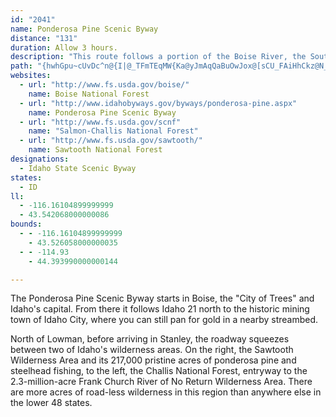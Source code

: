 ```yaml
---
id: "2041"
name: Ponderosa Pine Scenic Byway
distance: "131"
duration: Allow 3 hours.
description: "This route follows a portion of the Boise River, the South Fork of the Payette River and Smaller creeks. It passes through heavily timbered country and high mountain valleys and offers beautiful views of the Sawtooth mountains and the Lost River."
path: "{hwhGpu~cUvDc^n@{I|@_TFmTEqMW{Ka@yJmAqQaBuOwJox@[sCU_FAiHhCkz@N_JwB{jABsEXwD~@mEnAyCrAsB|BiBxAq@bEyA|BgAnD_C~D{DfD}EzEeJ~A_Eh@eBtLgl@hDiKpCqHxAoCtAgB|AsA`JmFhDeDx@mAr@wAtAuDXwAr@oFNmDDsEE{IEsBi@yESW[sAm@{A}@sAiGmHiCwByA]yAIwGRcAUiAy@_AiAs@{AOy@OgDDaGZmKLyAb@yBh@sAv@kApCyCrCyBxA{A~A{B\\kBRaBDcDi@}B[cAg@gA_@k@cAy@s@YkAQ}@AuBR{GfByABmAKua@uGq{@mMsCEuR|BmDHaBUw@WmCmBiO}OyHyFsDsBwB_Akd@qQqAu@oAiAu@w@y@sAyAsC}A_Fwi@gjB}DmO{@mEs@wEsAgN}Byh@i@wJW}Cg@sBu@gCo@sA}AeC}CmCsAm@cA_@{C_@}O?_BPmCx@eCzA}BdC}GnI}Ax@e@JmA@uAMyAm@wAsAgGyBiAE}A_@{@e@cBeBkBoCuFqGwAaAqE_BaBgAoAeCw@gDqAgIi@gBi@wAqAcCa@o@o@_@gBs@iHuAsBDyAl@}AtAoAvBsAtDcBbCmAn@u@Ru@ByAMi@Qg@_@oAyAsAuCeD_J}AgD_BqAwAg@iB@sFx@u@TgBz@eAr@{DfFoF`L}AdCw@~@kAfAsEjCsDfAyAVgBBiBCmD_@aEqAiBy@{BgBsA_BeMiPaEmCeCe@}BSqJC_b@\\_CRkKFyZr@{QHsCWsD_BsAaA]_@iGaKwHmHs@mAi@sBMeACeBMmAO{AOs@s@eBu@y@gB_AkAKcEPsASgFqDsAm@oAWyAGwAFiBd@wHxEyAX[?iASiAq@wDgFcAkAoA{@gAMeA?iAXk@ZqHlHyA|@mAZoCJuHEwCr@oDvC}Az@u@VmARqBKcAYu[gJi@a@c@iAuAcFsDqJYuBBkCRoAzDqJRs@JaBAmB_@yDcAaDiBsCi@e@mA_@{@EsBj@}BZoAAgBQoCk@iBmA}BoCoAaEoCgGqDeE{DqF[s@_A}CiAeHI[_AuAy@a@eLgCoBYsA@oA\\cA^mFxD}Af@iARiADgFg@}LkBm@CgG\\_B]i@u@uCyFw@aAcAk@iB?iBLyA?mDoAiAYs@EwEJ_@KkA}@q@y@a@gAO}@McBA_ENwWOmAY}Ac@y@y@_Au@_@g@EkBHs@XyApAsAn@gGpAyFfB}AD}D}@cBAiAFwE|@mE`@oBd@oA~@iA~AYr@aCrJq@zGc@zB_AhAy@n@sF|B}Bh@yANaCDoDQoA]eAu@}AeB}CoGo@eA}A_Ei@gBU_C?oJ_@_J_@mDs@iDs@kB{AsBgAy@oB_AaFgAu@u@Ws@WcFC_GHaHIg@k@kA{@s@[Ke@AeFf@gGX_FJmAYiBsAsA}BiAaCQ{@I_Cv@gH@qBGmBOqAKo@[_Ac@y@y@}@o@a@aEgBqMyEwCeCu@uA}D{I_FgMm@kAi@s@cAs@aGkBcD{AcEsCoLmKcK_GoAa@qA?iC^aADaBYaFqCq@QiABeIrAqFDoE]uHuAkCy@iAy@cA_BeBgEa@_@o@]eBMgG?wDKw@Mw@y@gCmGo@kAiA{@mACs@T{@f@yArAg@L{AK{MuDyA_AmAsAiCaEo@kAeAaD}@aHw@qDiFgLsh@qpAiAaDc@cBc@sBYyCU{GEiOU{AYw@oA}@g@OoEQ_@Kq@i@e@e@_AiB{A}Eu@cBm@aAwC{CcCyAwTmJuLgG_g@uToQsIwEoBsFmCmF_DyIeHyJ}J}AmBkGsJoCgFwEmKcCmGwCcJuVoz@sDgLoXm~@iAeEgA{Fs@_HIuEJiLb@yGRcJ_@sPBsKJgGPaFbAcL|@kHxCeQNeA?m@SmC{AsFaFiL{G{M[w@e@sBm@oHc@gIJ_B`AyDBm@IsBOk@gHmIeFuHsU}_@wK}Q{AsCcAgAg@S}C]e@Y_@m@e@kCMoBI_HBgAh@{FB_ACy@_@_ASWuB_BkGmDyAgAe@k@Sg@Oy@EgC@_EGsAI_@c@eAk@k@m@MyDFyAG}Bs@yBkB}BuCiBsCsAsAcAm@cCo@wNsBkDy@u@e@uAoA}BeEeB_C{CaAiEq@m@g@iBsBc@y@i@aB_@yBk@qF]eB[aAs@gA}@e@o@MoBFu@KiAa@w@gA{@wCmBgCcCqCcDaD}CsEaCcE}@}@}A_AgCaAiB_BeCeFYiAi@yCo@yByAmBsBqAqK_EiAu@s@y@iByEi@eAyAqAqJ}CgEqB}CoBoAkBgAsBgOy^gEsHcHgJyJwV}Ty^aA}A}@gAiAy@c@S{Co@cCmAmA{@mEgG}FgJ}EmG_ByCqAaEmCgLk@mDcBsFuBeBeEi@a@Qg@y@QwADaBT{@b@q@JeBAa@We@{@y@_@Ey@Re@Ai@KgAm@iGmOsCaEgCaC}IeG}BsBiCyC_KkPeDqEgA{@mBeAuEmBmBkAw@kAk@kA_B}E_AgBa@c@uA{@y@OiBAi@Su@e@uFmGeAq@yCu@w@e@a@m@cA_Dy@iHsFyK}@yAeAy@c@?e@RSj@A`@VjAlBdBRj@B|@M\\o@j@]Ds@]Mm@s@mFu@gByBwCw@gByBiLi@cAcAaAo@eAaDiKa@_Ag@e@e@K_@HOXOtAHp@`BfFRrAK~AO^yAtAcCvCcAhDi@Tm@IQSIk@Eg@H_@TWx@YhAsAbBaCXm@TkA[eCg@mA_A{AcDsDaCqB}Ay@aA{FYw@eBuCsBkCsAs@cC[qEQsGdAcBf@cBrAs@?UOKQDgA|B_DhBaE`AcBV{@H_ACk@_B{EcD{I}A_F_A_Co@kAsDaFSs@KsASsFEg@]eAsCmGk@y@wByB_CoA_AQgBK_BV_@C]MOYKm@IeDi@gB_AeAcCgBmAmAqFgEe@WiAKoAJs@XoB~A_@D_@Mm@{@E{@Hw@n@s@bDOrADtBc@lAGb@D`A`@pAP^QJMHe@?s@Kg@Q]eD{Ai@q@UgAOeAJcQEwAUsAu@oBmRsTq@eBkB}D{EoRkA_Cw@kA_DcCsEwCqMgMwBeAuAa@q@m@Yy@eA_Fy@{EBmDn@wDDwCK}@SkAcCuG]m@oAwBkAmAqAs@uAe@mBSoEf@qEP_B[iBoBa@}@g@iCYuBc@w@_@Uy@Oy@T}@`AoC~Bq@RqBPcGYgCc@eAAuAc@k@Ui@k@Wg@Yw@}AsH_@g@iAy@w@Q_BGoAk@_@_@Ym@EyAHy@Tg@h@w@bBqAZg@RYr@gCd@y@|DgCr@cAx@cDZ_C^aG?qAk@mEwDoOwAyDyAuCuAsBcEmEmDsBqGqE}AoA{@eAs@kAgE}JY]o@Yk@GoARc@XYr@e@`DYdAs@fA_BpAs@RmE^kIXmD?iQmAuRuFuB]}AGaJ^cCImHaA}Bm@wIaFqGeD_Bg@cMsBoGw@}@Ro@p@cCfEy@p@mAt@yDdAeDRoLDy@JsCxAaBRwNyAmEMkDn@{@b@_A`AgEjDsCnAiR~@oB?mCM{Fs@sFD}DX_B?}ASuAq@cE_D{FaBiAe@_Ay@y@eAiBaFc@[gAKm@ZSx@I~@PbARl@pAlA~AxBXjAHz@HvCZ`ANZ|DtAh@ZN^R~@?rCShDC~Ck@bBi@b@gFj@s@d@_A~Ae@rBgAxByDhEBpA^dAXRnAJx@`@^b@XfBSrBUp@cAZoAAm@QuARUPy@zBm@xD_@lEiAfGwBfCuA\\m@DaAQeEsAaAk@_@k@s@gDi@s@_A_@qD_@KGmBsCu@aBcAqAaEaCk@i@mCmEeDcGsAyAw@k@eAg@cAI_BAcD~@[Cm@[KSSsBCsB?}Ab@sArB_AtCKr@Vh@x@n@rBx@pAt@l@bDdAb@`@zA`CjAjFNLrAJj@q@HuAy@uGsB_M{@yDSa@sCwCoAaEOMa@Mk@EiCxAiC_@{EeCcBF{BhAcCs@i@Li@j@i@bBm@^{AN}C`AwAYo@m@[k@SKk@Gs@FmD[_Bx@c@Fo@E}As@uAYqHl@i@V}CzBmC|@}AFgBW}@BiARYRu@pAcAlCwAtCaA~@mD`BiAv@{C`Eu@j@eA^wCFs@RoB|AmA`@k@G_BaAgB}AOy@CaAH_Bb@wATa@|A_BNs@DeAKmB@m@Hc@d@aA|@aA|@OtBHl@YX_@d@kA~@gDXgKn@_Dx@_AlAg@n@m@^sBXgDSeEU_BDyAnAaCb@yDl@mA~E_EHmAIk@c@_@[AoBf@iAKgCXiAjBiCrHi@n@cAbBi@tAqAvAwAr@m@r@[lA?b@cAzBmCrCo@ZiA^cCd@yGv@gBEqEsCa@_Ac@{EeAsHYs@c@k@o@MO?URWxAMzCMdA]dAQRgAd@_@DU?cCq@SDe@b@y@hCUb@s@Z[?i@YiAsA_@Qg@Be@f@_@jCYz@KP}@XsFPc@c@]k@a@cCYy@c@_@{Ae@]WoAmBi@a@u@Kc@F_@d@Up@gBbMe@pA_@f@_@Pi@?}Ak@cB_BuAeCc@_@y@CULYl@Ep@Jn@Tv@\\^lDd@bG|DlATr@e@Te@n@wDh@g@~@Y~@l@~@xAfCpArApAj@ZfB^|DL^VN^N`@?b@Mh@Ud@e@VgGx@s@EiBm@o@Kc@?e@Js@j@mCzCq@xAcAfAyB`FcBxCuBfCkBvA}Aj@y@f@cGr@{@d@s@z@St@U`D_@fCmD`MaEvLyBpF_BlD_@^y@Nq@Ca@QQ_@Qm@FeBd@mAhAcBpBwDZkAX_D?m@c@kCaDuLeB}HoAeIs@sKOsD?uBVeEz@oEbDkIdAiDlBmEzHqSn@_CdAyH\\wAf@uAbCkDpFuDl@k@nAaB^}@r@iDd@sIR_CTmAl@_C|JkYXaBHw@?gB_@aH?yBZuEd@yBVi@d@s@|AyAd@u@T}@L_A?aB]yAuAmBy@yAc@mAUkAOmCD_Ab@sClDsK^aBJgABkAWmBy@_Cq@sA]_AUaBF_Cd@wBj@mBHaAIkBo@mD?s@x@{IE_BSmAUy@w@s@{@Y}BKuAWgH{BiA_Am@gBOwA?mBvBcQd@oKOqB}AoFIkBRgBr@eBhAaBh@m@t@e@vBw@z@s@bAgAbByCTw@RsCOoDO_AcDeKc@iBYkBB{BtAiMRw@jAeBfAm@hBg@^]^g@l@wAj@cCCyBUkCUsAi@sBi@mAU_AO_A_@aLs@yIoAoLCsHHoE|AuEt@qAxAgBxAqAlAaA~CkA`Dw@hB{@`@e@n@sAVkA?uAOeAWm@_@i@aAu@m@QiAVgFlCoAPyAOe@UoAeAaEsFiAsBUs@MmA?eADeAfA{GXgD?qBY{BgG_]gEaWy@uGe@gC}B{SoBuKaB{G_H{QcA_CiAmBy@y@cD_CmAa@aCWaDDmCd@yCr@}AL}AKu@_@sB{AaJaI_CgCiBmDeAwDgB}GmAsFgDaNaA_DgD{HsTg_@kByFuDaJ}@eB{BmCmA_AmIoEiBsBc@w@_@gAw@sDGmAEeD^eE`@{BpEoP^{BNyBBgFOqBm@aDi@eBaAqBmAgByFgHqEaFmCgDcDsEmBsDmEoLmFcPmIuToMoWmF{J}CyGoEwLgBaG_AqEiAuFaAyHcDa^{AsR_@uC_CsMw@cF_@eEOgJHoCx@qJTgG?uGYyISuc@KyEEqAy@gGgFqWoA{HWyBU_FO{IDcI\\sHrAaL~BoPZyDAaH}AeP?gHHwBrC_[|DaPbCiLRkBJ{EOaC]qBqAmEq\\wq@iAkCq@_C_@yAe@uDGkBCsDXoJGkCQ{Ai@wBaAaCmBuDkV_h@cEuJuAsEgAeEyCwOgBwH[o@wAyAq@e@g@YkASwBSy@]u@m@y@y@gAyCUsCGyEJcK?aJGcAy@wF[_BeCmHw@kCi@sCeAaL_@iCgBmEiAeByDsD_OiPsBeAsAe@yE{@}Ai@y@o@cHaLwAsAmBeAuFyBwBaB_AeAmAsBiA_Ei@kDo@}G_@eBwCyFsJiOmAkAcGuDw@w@iGcJw@y@kCyBmDuBsEmDcMsMkPcVmEmImCcIsEiSeAgDmBwDkAkAeAuAuByDcFqR]mBUyCEkADgJO{DOeBSsAoAyEcGmM_AgDm@uEOmBImCUuXImA]yBq@gBi@w@c@g@cGyDcAsAsBsDeAyAm@_@sC{@eAYqAOqADc@LqE|C{@X_Ej@iId@oATyBrAsApAoAx@_NzDcBPyDFqCG_CkAyDaEsAs@iAe@s@M{DEcFf@{Bv@cC`BsEzDgAh@u@FgAMeAk@_@YqBgCeAq@_AQi@B}Cr@eAJcAIcAa@sCsBeAe@wC_@yEQmBi@{KkGc@[{@_Bq@_BqAyBwDsE}@w@yBgAyGaC}@k@u@s@mA_B_AoB]y@uA_Gm@gBiB_CuAy@yAc@uGHeBy@wKgKqGsGcBsBoBuCqHmMcBaCwA}AeCmBeHeCa@S}@{@c@q@Us@yAaGi@wAo@aAeEmEg@eAe@gDYyDi@gCs@}AwCuEiA_Ba@_@[UmAS}CCw@KaAe@gBiBmDkCcHaDs@c@cDqDu@k@sAs@}Bk@kAe@mAkAmEiFeBkAgDmAiNeBiBKyADcC\\yBt@uNdHmDfAcCf@yC\\cOPsCXeUlF{GlAyEC_Ig@eCGiAFi@PwBfAeGlDgBp@aIl@_M~C}@F}KMyBXqA^kP`H_ElA}Dd@sBd@aCr@yD`B{KlJcErB{_@lJaGjAyARmE@sFm@cAWaG}BaMiFcDIw@D{PpEiB~@sc@~`@sLdIcH~CyHnCgIpBuJfAgIRgGBmDKmHs@wHsAqD_AwHmCcHeDmBkAwDaCiG_F}AuAwGaHyCgCiBeAqDy@yEk@uGkCuB[qK_@oJs@cDq@oC_A}E{BaVuQiCeCo@s@wCkEcIqNwD{DkBwAwCoAgD}@qHy@gDg@sBi@iE}AiFsD{FsFiCyDcU}WgSkU{B_CqDqCyEyCoRgJcCuA}BeB{L{KcQuPmFuEkv@is@eFeF{HsKiGcM{JqVyAsGm@mDQuDGeGFsDTmBb@aDtAqG|A{DhA_CtBoCpC_C~D_CpIkBjT}DrFwA|E{BbGsE|CeD|C{DhVec@vEyHlBeC~FoGzE{DlCgBxUqMjJuFbKmHhJiIpIeJfIiKbSsZ|MmQhMcObUiVlFmFtr@ut@xjA{gA~j@si@~AaBhB}C|@sBnAmD~@uDx@kFNuBNmCh@yOr@cJnBiL|CgQ|Gw]|AaJlBaJrFqYxB{LnCcNlAaFhA_ErE{LfEmItCuE`[qa@jBwBvLkPvS}Wdv@ecAdu@}`AvHwIfH_HrIuGxE_DfGqDlHuD|H{Cd~Aeg@jMuCvGkAvZeEzHkAbDu@lEsBlAy@dA_ApAyAvCsExMwTjNwWzJgSxQa^hi@efAvCmHbBaHh@mDt@eJpFgcA^_JxG}qAjGmiA"
websites:
  - url: "http://www.fs.usda.gov/boise/"
    name: Boise National Forest
  - url: "http://www.idahobyways.gov/byways/ponderosa-pine.aspx"
    name: Ponderosa Pine Scenic Byway
  - url: "http://www.fs.usda.gov/scnf"
    name: "Salmon-Challis National Forest"
  - url: "http://www.fs.usda.gov/sawtooth/"
    name: Sawtooth National Forest
designations:
  - Idaho State Scenic Byway
states:
  - ID
ll:
  - -116.16104899999999
  - 43.542068000000086
bounds:
  - - -116.16104899999999
    - 43.526058000000035
  - - -114.93
    - 44.393990000000144

---
```


<p>The Ponderosa Pine Scenic Byway starts in Boise, the "City of Trees" and Idaho's capital. From there it follows Idaho 21 north to the historic mining town of Idaho City, where you can still pan for gold in a nearby streambed.</p>
<p>North of Lowman, before arriving in Stanley, the roadway squeezes between two of Idaho's wilderness areas. On the right, the Sawtooth Wilderness Area and its 217,000 pristine acres of ponderosa pine and steelhead fishing, to the left, the Challis National Forest, entryway to the 2.3-million-acre Frank Church River of No Return Wilderness Area. There are more acres of road-less wilderness in this region than anywhere else in the lower 48 states.</p>
